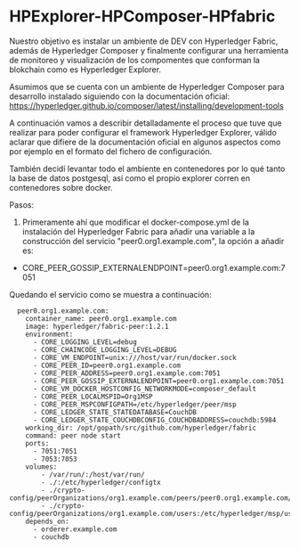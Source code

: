 # HPExplorer-HPComposer-HPfabric

Nuestro objetivo es instalar un ambiente de DEV con Hyperledger Fabric, además de Hyperledger Composer y finalmente configurar una herramienta de monitoreo y visualización de los compomentes que conforman la blokchain como es Hyperledger Explorer.

Asumimos que se cuenta con un ambiente de Hyperledger Composer para desarrollo instalado siguiendo con la documentación oficial: https://hyperledger.github.io/composer/latest/installing/development-tools

A continuación vamos a describir detalladamente el proceso que tuve que realizar para poder configurar el framework Hyperledger Explorer, válido aclarar que difiere de la documentación oficial en algunos aspectos como por ejemplo en el formato del fichero de configuración.

También decidí levantar todo el ambiente en contenedores por lo qué tanto la base de datos postgesql, así como el propio explorer corren en contenedores sobre docker.

Pasos:

1. Primeramente ahí que modificar el docker-compose.yml de la instalación del Hyperledger Fabric para añadir una variable a la construcción del servicio "peer0.org1.example.com", la opción a añadir es:

- CORE_PEER_GOSSIP_EXTERNALENDPOINT=peer0.org1.example.com:7051

Quedando el servicio como se muestra a continuación:

```
  peer0.org1.example.com:
    container_name: peer0.org1.example.com
    image: hyperledger/fabric-peer:1.2.1
    environment:
      - CORE_LOGGING_LEVEL=debug
      - CORE_CHAINCODE_LOGGING_LEVEL=DEBUG
      - CORE_VM_ENDPOINT=unix:///host/var/run/docker.sock
      - CORE_PEER_ID=peer0.org1.example.com
      - CORE_PEER_ADDRESS=peer0.org1.example.com:7051
      - CORE_PEER_GOSSIP_EXTERNALENDPOINT=peer0.org1.example.com:7051
      - CORE_VM_DOCKER_HOSTCONFIG_NETWORKMODE=composer_default
      - CORE_PEER_LOCALMSPID=Org1MSP
      - CORE_PEER_MSPCONFIGPATH=/etc/hyperledger/peer/msp
      - CORE_LEDGER_STATE_STATEDATABASE=CouchDB
      - CORE_LEDGER_STATE_COUCHDBCONFIG_COUCHDBADDRESS=couchdb:5984
    working_dir: /opt/gopath/src/github.com/hyperledger/fabric
    command: peer node start
    ports:
      - 7051:7051
      - 7053:7053
    volumes:
        - /var/run/:/host/var/run/
        - ./:/etc/hyperledger/configtx
        - ./crypto-config/peerOrganizations/org1.example.com/peers/peer0.org1.example.com/msp:/etc/hyperledger/peer/msp
        - ./crypto-config/peerOrganizations/org1.example.com/users:/etc/hyperledger/msp/users
    depends_on:
      - orderer.example.com
      - couchdb
```